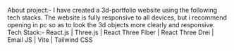 
About project:-
I have created a 3d-portfolio website using the following tech stacks. The website is fully responsive to all devices, but i recommend opening in pc so as to look the 3d objects more clearly and responsive.
Tech Stack:-
React.js | 
Three.js | 
React Three Fiber | 
React Three Drei | 
Email JS | 
Vite | 
Tailwind CSS



